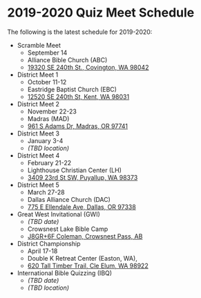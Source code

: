 # 2019-2020 Quiz Meet Schedule

The following is the latest schedule for 2019-2020:

- Scramble Meet
    - September 14
    - Alliance Bible Church (ABC)
    - <a href="https://www.google.com/maps/place/19320+SE+240th+St,+Covington,+WA+98042">19320 SE 240th St., Covington, WA 98042</a>
- District Meet 1
    - October 11-12
    - Eastridge Baptist Church (EBC)
    - <a href="https://www.google.com/maps/place/12520+SE+240th+St,+Kent,+WA+98031">12520 SE 240th St, Kent, WA 98031</a>
- District Meet 2
    - November 22-23
    - Madras (MAD)
    - <a href="https://www.google.com/maps/place/961+S+Adams+Dr,+Madras,+Oregon">961 S Adams Dr, Madras, OR 97741</a>
- District Meet 3
    - January 3-4
    - *(TBD location)*
- District Meet 4
    - February 21-22
    - Lighthouse Christian Center (LH)
    - <a href="https://www.google.com/maps/place/3409+23rd+St+SW,+Puyallup,+WA+98373">3409 23rd St SW, Puyallup, WA 98373</a>
- District Meet 5
    - March 27-28
    - Dallas Alliance Church (DAC)
    - <a href="https://www.google.com/maps/place/775+E+Ellendale+Ave,+Dallas,+OR+97338">775 E Ellendale Ave, Dallas, OR 97338</a>
- Great West Invitational (GWI)
    - *(TBD date)*
    - Crowsnest Lake Bible Camp
    - <a href="https://www.google.com/maps/place/J8GR%2B6F+Coleman,+Crowsnest+Pass,+AB">J8GR+6F Coleman, Crowsnest Pass, AB</a>
- District Championship
    - April 17-18
    - Double K Retreat Center (Easton, WA),
    - <a href="https://www.google.com/maps/place/620+Tall+Timber+Trail,+Easton,+WA+98925">620 Tall Timber Trail, Cle Elum, WA 98922</a>
- International Bible Quizzing (IBQ)
    - *(TBD date)*
    - *(TBD location)*
